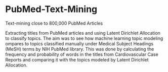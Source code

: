 # PubMed-Text-Mining
Text-mining close to 800,000 PubMed Articles

Extracting titles from PubMed articles and using Latent Dirichlet Allocation to classify topics. The aim was to see how machine learning topic modeling ompares to topics classified manually under Medical Subject Headings (MeSH) terms by NIH PubMed library. This was done by calculating the frequency and probability of words in the titles from Cardiovascular Case Reports and comparing it with the topics modeled by Latent Dirichlet Allocation.
